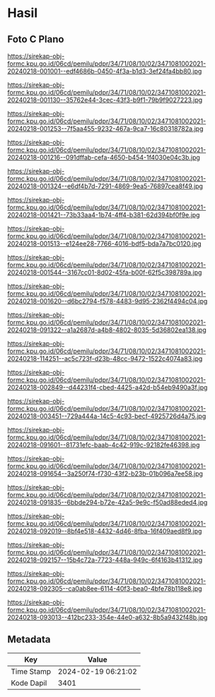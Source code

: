 # Hasil

## Foto C Plano

https://sirekap-obj-formc.kpu.go.id/06cd/pemilu/pdpr/34/71/08/10/02/3471081002021-20240218-001001--edf4686b-0450-4f3a-b1d3-3ef24fa4bb80.jpg

https://sirekap-obj-formc.kpu.go.id/06cd/pemilu/pdpr/34/71/08/10/02/3471081002021-20240218-001130--35762e44-3cec-43f3-b9f1-79b9f9027223.jpg

https://sirekap-obj-formc.kpu.go.id/06cd/pemilu/pdpr/34/71/08/10/02/3471081002021-20240218-001253--7f5aa455-9232-467a-9ca7-16c80318782a.jpg

https://sirekap-obj-formc.kpu.go.id/06cd/pemilu/pdpr/34/71/08/10/02/3471081002021-20240218-001216--091dffab-cefa-4650-b454-1f4030e04c3b.jpg

https://sirekap-obj-formc.kpu.go.id/06cd/pemilu/pdpr/34/71/08/10/02/3471081002021-20240218-001324--e6df4b7d-7291-4869-9ea5-76897cea8f49.jpg

https://sirekap-obj-formc.kpu.go.id/06cd/pemilu/pdpr/34/71/08/10/02/3471081002021-20240218-001421--73b33aa4-1b74-4ff4-b381-62d394bf0f9e.jpg

https://sirekap-obj-formc.kpu.go.id/06cd/pemilu/pdpr/34/71/08/10/02/3471081002021-20240218-001513--e124ee28-7766-4016-bdf5-bda7a7bc0120.jpg

https://sirekap-obj-formc.kpu.go.id/06cd/pemilu/pdpr/34/71/08/10/02/3471081002021-20240218-001544--3167cc01-8d02-45fa-b00f-62f5c398789a.jpg

https://sirekap-obj-formc.kpu.go.id/06cd/pemilu/pdpr/34/71/08/10/02/3471081002021-20240218-001620--d6bc2794-f578-4483-9d95-2362f4494c04.jpg

https://sirekap-obj-formc.kpu.go.id/06cd/pemilu/pdpr/34/71/08/10/02/3471081002021-20240218-091322--a1a2687d-a4b8-4802-8035-5d36802ea138.jpg

https://sirekap-obj-formc.kpu.go.id/06cd/pemilu/pdpr/34/71/08/10/02/3471081002021-20240218-114251--ac5c723f-d23b-48cc-9472-1522c4074a83.jpg

https://sirekap-obj-formc.kpu.go.id/06cd/pemilu/pdpr/34/71/08/10/02/3471081002021-20240218-002849--d44231f4-cbed-4425-a42d-b54eb9490a3f.jpg

https://sirekap-obj-formc.kpu.go.id/06cd/pemilu/pdpr/34/71/08/10/02/3471081002021-20240218-003451--729a444a-14c5-4c93-becf-4925726d4a75.jpg

https://sirekap-obj-formc.kpu.go.id/06cd/pemilu/pdpr/34/71/08/10/02/3471081002021-20240218-091601--81731efc-baab-4c42-919c-92182fe46398.jpg

https://sirekap-obj-formc.kpu.go.id/06cd/pemilu/pdpr/34/71/08/10/02/3471081002021-20240218-091654--3a250f74-f730-43f2-b23b-01b096a7ee58.jpg

https://sirekap-obj-formc.kpu.go.id/06cd/pemilu/pdpr/34/71/08/10/02/3471081002021-20240218-091835--6bbde294-b72e-42a5-9e9c-f50ad88eded4.jpg

https://sirekap-obj-formc.kpu.go.id/06cd/pemilu/pdpr/34/71/08/10/02/3471081002021-20240218-092019--8bf4e518-4432-4d46-8fba-16f409aed8f9.jpg

https://sirekap-obj-formc.kpu.go.id/06cd/pemilu/pdpr/34/71/08/10/02/3471081002021-20240218-092157--15b4c72a-7723-448a-949c-6f4163b41312.jpg

https://sirekap-obj-formc.kpu.go.id/06cd/pemilu/pdpr/34/71/08/10/02/3471081002021-20240218-092305--ca0ab8ee-6114-40f3-bea0-4bfe78b118e8.jpg

https://sirekap-obj-formc.kpu.go.id/06cd/pemilu/pdpr/34/71/08/10/02/3471081002021-20240218-093013--412bc233-354e-44e0-a632-8b5a9432f48b.jpg


## Metadata

| Key        | Value               |
| ---------- | ------------------- |
| Time Stamp | 2024-02-19 06:21:02 |
| Kode Dapil | 3401                |



